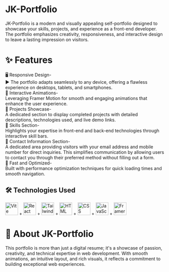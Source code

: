# JK-Portfolio
JK-Portfolio is a modern and visually appealing self-portfolio designed to showcase your skills, projects, and experience as a front-end developer. The portfolio emphasizes creativity, responsiveness, and interactive design to leave a lasting impression on visitors.

# ✨ Features
🖥️ Responsive Design-<br>
►  The portfolio adapts seamlessly to any device, offering a flawless experience on desktops, tablets, and smartphones.<br>
🎨 Interactive Animations-<br>
Leveraging Framer Motion for smooth and engaging animations that enhance the user experience.<br>
📂 Projects Showcase-<br>
A dedicated section to display completed projects with detailed descriptions, technologies used, and live demo links.<br>
💼 Skills Section-<br>
Highlights your expertise in front-end and back-end technologies through interactive skill bars.<br>
💬 Contact Information Section-<br>
A dedicated area providing visitors with your email address and mobile number for direct inquiries. This simplifies communication by allowing users to contact you through their preferred method without filling out a form.<br>
🚀 Fast and Optimized-<br>
Built with performance optimization techniques for quick loading times and smooth navigation.<br>
## 🛠 Technologies Used
<div> <img src="https://cdn.jsdelivr.net/gh/devicons/devicon/icons/vitejs/vitejs-original.svg" alt="Vite" width="40" height="40"/> + <img src="https://cdn.jsdelivr.net/gh/devicons/devicon/icons/react/react-original.svg" alt="React" width="40" height="40"/> + <img src="https://cdn.jsdelivr.net/gh/devicons/devicon/icons/tailwindcss/tailwindcss-original.svg" alt="Tailwind CSS" width="40" height="40"/> + <img src="https://cdn.jsdelivr.net/gh/devicons/devicon/icons/html5/html5-original.svg" alt="HTML" width="40" height="40"/> + <img src="https://cdn.jsdelivr.net/gh/devicons/devicon/icons/css3/css3-original.svg" alt="CSS" width="40" height="40"/> + <img src="https://cdn.jsdelivr.net/gh/devicons/devicon/icons/javascript/javascript-original.svg" alt="JavaScript" width="40" height="40"/> +  
<img src="https://cdn.jsdelivr.net/gh/devicons/devicon@latest/icons/framermotion/framermotion-original.svg" alt="Framer-motion" width="40" height="40" /> </div>

# 🌟 About JK-Portfolio
This portfolio is more than just a digital resume; it's a showcase of passion, creativity, and technical expertise in web development. With smooth animations, an intuitive layout, and rich visuals, it reflects a commitment to building exceptional web experiences.
